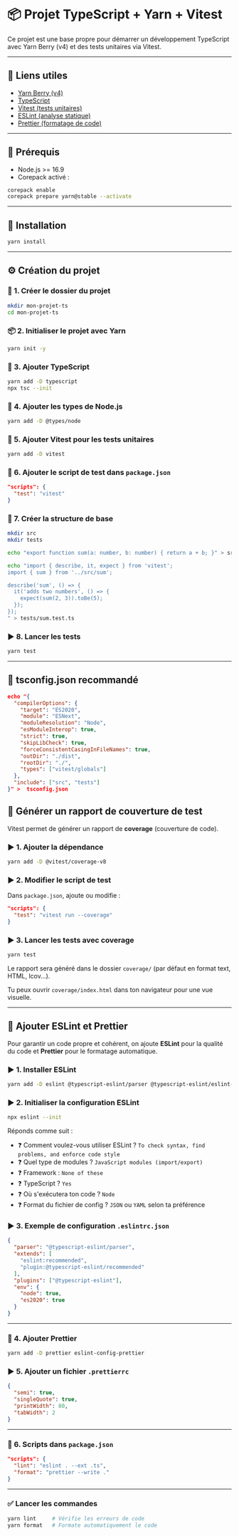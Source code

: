 # 📦 Projet TypeScript + Yarn + Vitest

Ce projet est une base propre pour démarrer un développement TypeScript avec Yarn Berry (v4) et des tests unitaires via Vitest.

---

## 🔗 Liens utiles

- [Yarn Berry (v4)](https://yarnpkg.com/)
- [TypeScript](https://www.typescriptlang.org/)
- [Vitest (tests unitaires)](https://vitest.dev/)
- [ESLint (analyse statique)](https://eslint.org/)
- [Prettier (formatage de code)](https://prettier.io/)


---

## 🧰 Prérequis

- Node.js >= 16.9
- Corepack activé :
  
```bash
corepack enable
corepack prepare yarn@stable --activate
```

---

## 🚀 Installation

```bash
yarn install
```

---

## ⚙️ Création du projet

### 📁 1. Créer le dossier du projet

```bash
mkdir mon-projet-ts
cd mon-projet-ts
```

### 📦 2. Initialiser le projet avec Yarn

```bash
yarn init -y
```

### 🧠 3. Ajouter TypeScript

```bash
yarn add -D typescript
npx tsc --init
```

### 🧩 4. Ajouter les types de Node.js

```bash
yarn add -D @types/node
```

### 🧪 5. Ajouter Vitest pour les tests unitaires

```bash
yarn add -D vitest
```

### 📝 6. Ajouter le script de test dans `package.json`

```json
"scripts": {
  "test": "vitest"
}
```

### 📁 7. Créer la structure de base

```bash
mkdir src
mkdir tests
```

```bash
echo "export function sum(a: number, b: number) { return a + b; }" > src/sum.ts
```

```bash
echo "import { describe, it, expect } from 'vitest';
import { sum } from '../src/sum';

describe('sum', () => {
  it('adds two numbers', () => {
    expect(sum(2, 3)).toBe(5);
  });
});
" > tests/sum.test.ts
```

### ▶️ 8. Lancer les tests

```bash
yarn test
```

---

## 🔧 tsconfig.json recommandé

```json
echo "{
  "compilerOptions": {
    "target": "ES2020",
    "module": "ESNext",
    "moduleResolution": "Node",
    "esModuleInterop": true,
    "strict": true,
    "skipLibCheck": true,
    "forceConsistentCasingInFileNames": true,
    "outDir": "./dist",
    "rootDir": "./",
    "types": ["vitest/globals"]
  },
  "include": ["src", "tests"]
}" >  tsconfig.json
```

## 🧪 Générer un rapport de couverture de test

Vitest permet de générer un rapport de **coverage** (couverture de code).

### ▶️ 1. Ajouter la dépendance

```bash
yarn add -D @vitest/coverage-v8
```

### ▶️ 2. Modifier le script de test

Dans `package.json`, ajoute ou modifie :

```json
"scripts": {
  "test": "vitest run --coverage"
}
```

### ▶️ 3. Lancer les tests avec coverage

```bash
yarn test
```

Le rapport sera généré dans le dossier `coverage/` (par défaut en format text, HTML, lcov…).

Tu peux ouvrir `coverage/index.html` dans ton navigateur pour une vue visuelle.

---

## 🧹 Ajouter ESLint et Prettier

Pour garantir un code propre et cohérent, on ajoute **ESLint** pour la qualité du code et **Prettier** pour le formatage automatique.

### ▶️ 1. Installer ESLint

```bash
yarn add -D eslint @typescript-eslint/parser @typescript-eslint/eslint-plugin
```

### ▶️ 2. Initialiser la configuration ESLint

```bash
npx eslint --init
```

Réponds comme suit :
- ❓ Comment voulez-vous utiliser ESLint ? `To check syntax, find problems, and enforce code style`
- ❓ Quel type de modules ? `JavaScript modules (import/export)`
- ❓ Framework : `None of these`
- ❓ TypeScript ? `Yes`
- ❓ Où s'exécutera ton code ? `Node`
- ❓ Format du fichier de config ? `JSON` ou `YAML` selon ta préférence

### ▶️ 3. Exemple de configuration `.eslintrc.json`

```json
{
  "parser": "@typescript-eslint/parser",
  "extends": [
    "eslint:recommended",
    "plugin:@typescript-eslint/recommended"
  ],
  "plugins": ["@typescript-eslint"],
  "env": {
    "node": true,
    "es2020": true
  }
}
```

---

### 🧼 4. Ajouter Prettier

```bash
yarn add -D prettier eslint-config-prettier
```

### ▶️ 5. Ajouter un fichier `.prettierrc`

```json
{
  "semi": true,
  "singleQuote": true,
  "printWidth": 80,
  "tabWidth": 2
}
```

---

### 🧪 6. Scripts dans `package.json`

```json
"scripts": {
  "lint": "eslint . --ext .ts",
  "format": "prettier --write ."
}
```

---

### ✅ Lancer les commandes

```bash
yarn lint     # Vérifie les erreurs de code
yarn format   # Formate automatiquement le code
```


